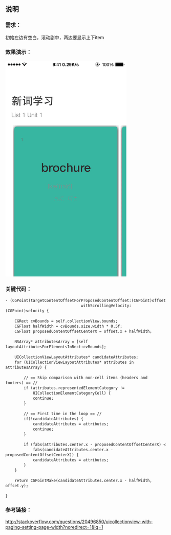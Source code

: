 ## 说明

### 需求：

初始左边有空白，滚动剧中，两边要显示上下item


### 效果演示：

![](DEMO演示.gif)


### 关键代码：

```objc
- (CGPoint)targetContentOffsetForProposedContentOffset:(CGPoint)offset
                                 withScrollingVelocity:(CGPoint)velocity {
    
    CGRect cvBounds = self.collectionView.bounds;
    CGFloat halfWidth = cvBounds.size.width * 0.5f;
    CGFloat proposedContentOffsetCenterX = offset.x + halfWidth;
    
    NSArray* attributesArray = [self layoutAttributesForElementsInRect:cvBounds];
    
    UICollectionViewLayoutAttributes* candidateAttributes;
    for (UICollectionViewLayoutAttributes* attributes in attributesArray) {
        
        // == Skip comparison with non-cell items (headers and footers) == //
        if (attributes.representedElementCategory !=
            UICollectionElementCategoryCell) {
            continue;
        }
        
        // == First time in the loop == //
        if(!candidateAttributes) {
            candidateAttributes = attributes;
            continue;
        }
        
        if (fabs(attributes.center.x - proposedContentOffsetCenterX) <
            fabs(candidateAttributes.center.x - proposedContentOffsetCenterX)) {
            candidateAttributes = attributes;
        }
    }
    
    return CGPointMake(candidateAttributes.center.x - halfWidth, offset.y);
    
}
```

### 参考链接：

http://stackoverflow.com/questions/20496850/uicollectionview-with-paging-setting-page-width?noredirect=1&lq=1


